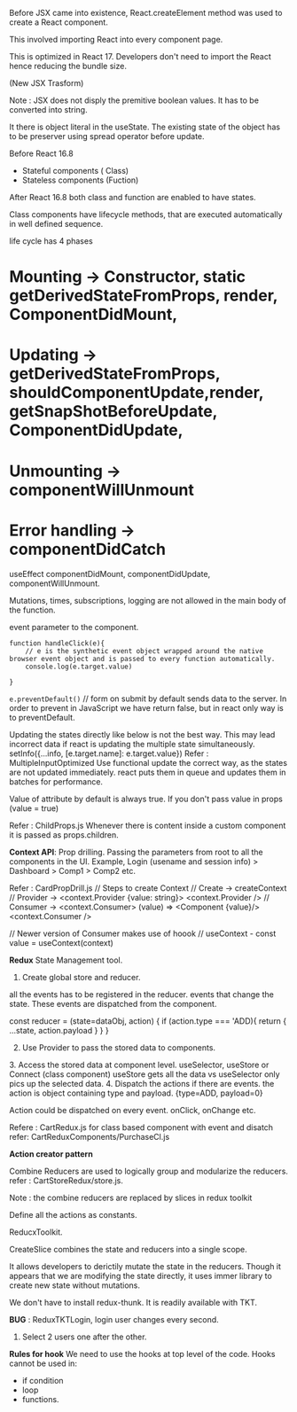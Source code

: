 Before JSX came into existence, React.createElement method was used to create a React component.

This involved importing React into every component page.

This is optimized in React 17. Developers don't need to import the React hence reducing the bundle size.

(New JSX Trasform)

Note : JSX does not disply the premitive boolean values. It has to be converted into string.

It there is object literal in the useState. 
The existing state of the object has to be preserver using spread operator before update.

Before React 16.8

- Stateful components ( Class)
- Stateless components (Fuction)

After React 16.8 both class and function are enabled to have states.

Class components have lifecycle methods, that are executed automatically in well defined sequence.

life cycle has 4 phases
# Mounting  -> Constructor, static getDerivedStateFromProps, render, ComponentDidMount, 

# Updating -> getDerivedStateFromProps, shouldComponentUpdate,render, getSnapShotBeforeUpdate, ComponentDidUpdate, 

# Unmounting -> componentWillUnmount
# Error handling -> componentDidCatch

useEffect
componentDidMount, componentDidUpdate, componentWillUnmount.

Mutations, times, subscriptions, logging are not allowed in the main body of the function.

event parameter to the component.
```<button onClick={handleClick}></button>
function handleClick(e){
    // e is the synthetic event object wrapped around the native browser event object and is passed to every function automatically.
    console.log(e.target.value)
    
}
```
`e.preventDefault()`
// form on submit by default sends data to the server. In order to prevent in JavaScript we have return false, but in react only way is to preventDefault.


Updating the states directly like below is not the best way. This may lead incorrect data if react is updating the multiple state simultaneously.
setInfo({...info, [e.target.name]: e.target.value})
Refer : MultipleInputOptimized
Use functional update the correct way, as the states are not updated immediately. react puts them in queue and updates them in batches for performance.


Value of attribute by default is always true. If you don't pass value in props 
<DomoComponent value> (value = true)

Refer : ChildProps.js
Whenever there is content inside a custom component it is passed as props.children. 


**Context API**:
Prop drilling. 
Passing the parameters from root to all the components in the UI. 
Example, Login (usename and session info) > Dashboard > Comp1 > Comp2 etc.

Refer : CardPropDrill.js
// Steps to create Context
// Create -> createContext
// Provider -> <context.Provider {value: string}> <Component/> <context.Provider />
// Consumer -> <context.Consumer> (value) => <Component {value}/> <context.Consumer />

// Newer version of Consumer makes use of hoook
// useContext - const value = useContext(context)

**Redux**
State Management tool.
1. Create global store and reducer.

all the events has to be registered in the reducer.
events that change the state.
These events are dispatched from the component.

const reducer = (state=dataObj, action) {
    if (action.type === 'ADD){
        return {
            ...state,
            action.payload
        }
    }
}

2. Use Provider to pass the stored data to components.

<Provider store={data}><Comp /></Provider>
3. Access the stored data at component level.
useSelector, useStore or Connect (class component)
useStore gets all the data vs useSelector only pics up the
selected data.
4. Dispatch the actions if there are events.
the action is object containing 
type and payload. {type=ADD, payload=0}

Action could be dispatched on every event.
onClick, onChange etc.

Refere : CartRedux.js
for class based component with event and disatch refer: CartReduxComponents/PurchaseCl.js

**Action creator pattern**

Combine Reducers are used to logically group and 
modularize the reducers. refer : CartStoreRedux/store.js.

Note : the combine reducers are replaced by slices in redux toolkit

Define all the actions as constants.

ReducxToolkit.

CreateSlice combines the state and reducers into a single scope.

It allows developers to derictily mutate the state in the reducers. 
Though it appears that we are modifying the state directly, it uses immer library to create new state without mutations.

We don't have to install redux-thunk. It is readily available with TKT. 

**BUG** : ReduxTKTLogin, login user changes every second.
1. Select 2 users one after the other.


**Rules for hook** 
We need to use the hooks at top level of the code.
Hooks cannot be used in:
* if condition
* loop
* functions.


